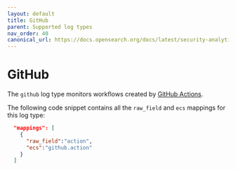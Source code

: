 ```yaml
---
layout: default
title: GitHub
parent: Supported log types
nav_order: 40
canonical_url: https://docs.opensearch.org/docs/latest/security-analytics/log-types-reference/github/
---
```


# GitHub

The `github` log type monitors workflows created by [GitHub Actions](https://docs.github.com/en/actions/learn-github-actions/understanding-github-actions).

The following code snippet contains all the `raw_field` and `ecs` mappings for this log type:

```json
  "mappings": [
    {
      "raw_field":"action",
      "ecs":"github.action"
    }
  ]
```
